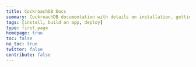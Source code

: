 ```yaml
---
title: CockroachDB Docs
summary: CockroachDB documentation with details on installation, getting started, building an app, deployment, orchestration, and more.
tags: [install, build an app, deploy]
type: first_page
homepage: true
toc: false
no_toc: true
twitter: false
contribute: false
---
```

